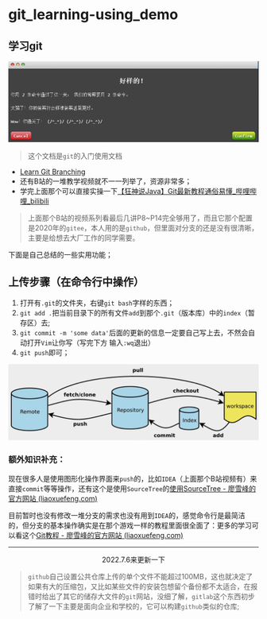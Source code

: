 # git_learning-using_demo

## 学习git

![image-20220705221656504](README.assets/image-20220705221656504.png)

> 这个文档是`git`的入门使用文档

- [Learn Git Branching](https://learngitbranching.js.org/?demo=&locale=zh_CN)
- 还有B站的一堆教学视频就不一一列举了，资源非常多；
- 学完上面那个可以直接实操一下[【狂神说Java】Git最新教程通俗易懂_哔哩哔哩_bilibili](https://www.bilibili.com/video/BV1FE411P7B3?p=14&vd_source=ee7084e0c5101ce0d8d076550c3bc93c)

> 上面那个B站的视频系列看最后几讲P8~P14完全够用了，而且它那个配置是2020年的`gitee`，本人用的是`github`，但里面对分支的还是没有很清晰，主要是给想去大厂工作的同学需要。

下面是自己总结的一些实用功能；

## 上传步骤（在命令行中操作）

1. 打开有`.git`的文件夹，右键`git bash`字样的东西；
1. `git add .`把当前目录下的所有文件`add`到那个`.git`（版本库）中的`index`（暂存区）去;
2. `git commit -m 'some data'`后面的更新的信息一定要自己写上去，不然会自动打开`Vim`让你写（写完下方 输入`:wq`退出）
3. `git push`即可；

![image-20220705235003412](README.assets/image-20220705235003412.png)

### 额外知识补充：

现在很多人是使用图形化操作界面来`push`的，比如`IDEA`（上面那个B站视频有）来直接`commit`等等操作，还有这个是使用`SourceTree`的[使用SourceTree - 廖雪峰的官方网站 (liaoxuefeng.com)](https://www.liaoxuefeng.com/wiki/896043488029600/1317161920364578)

目前暂时也没有修改一堆分支的需求也没有用到`IDEA`的，感觉命令行是最简洁的，但分支的基本操作确实是在那个游戏一样的教程里面很全面了：更多的学习可以看这个[Git教程 - 廖雪峰的官方网站 (liaoxuefeng.com)](https://www.liaoxuefeng.com/wiki/896043488029600)

----

<center>2022.7.6来更新一下</center>

> `github`自己设置公共仓库上传的单个文件不能超过100MB，这也就决定了如果有大的压缩包，又比如某些文件的安装包想留个备份都不太适合，在报错时给出了其它的储存大文件的`git`网站，没细了解，`gitlab`这个东西初步了解了一下主要是面向企业和学校的，它可以构建`github`类似的仓库;
